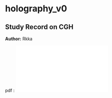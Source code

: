 # holography_v0

## Study Record on CGH

**Author:** Rkka

pdf : ![Study record](_README/Study_record.pdf)
